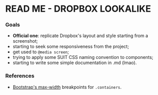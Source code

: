 # READ ME - DROPBOX LOOKALIKE #

### Goals ###
- **Official one**: replicate Dropbox's layout and style starting from a screenshot;
- starting to seek some responsiveness from the project;
- get used to `@media screen`;
- trying to apply some SUIT CSS naming convention to components;
- starting to write some simple documentation in .md (lmao).

### References ###
- [Bootstrap's max-width](https://getbootstrap.com/docs/5.0/layout/containers/) breakpoints for `.containers`.

